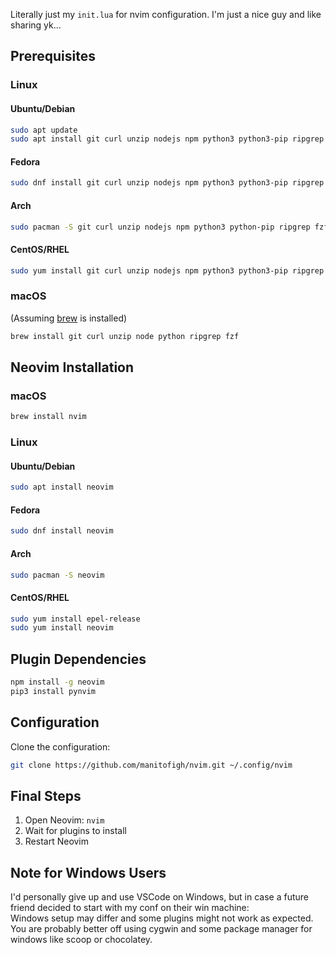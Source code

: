 Literally just my `init.lua` for nvim configuration. I'm just a nice guy and like sharing yk...

## Prerequisites

### Linux

#### Ubuntu/Debian

```bash
sudo apt update
sudo apt install git curl unzip nodejs npm python3 python3-pip ripgrep fzf
```

#### Fedora

```bash
sudo dnf install git curl unzip nodejs npm python3 python3-pip ripgrep fzf
```

#### Arch

```bash
sudo pacman -S git curl unzip nodejs npm python3 python-pip ripgrep fzf
```

#### CentOS/RHEL

```bash
sudo yum install git curl unzip nodejs npm python3 python3-pip ripgrep fzf
```

### macOS

(Assuming [brew](https://brew.sh/) is installed)

```bash
brew install git curl unzip node python ripgrep fzf
```

## Neovim Installation

### macOS

```bash
brew install nvim
```

### Linux

#### Ubuntu/Debian

```bash
sudo apt install neovim
```

#### Fedora

```bash
sudo dnf install neovim
```

#### Arch

```bash
sudo pacman -S neovim
```

#### CentOS/RHEL

```bash
sudo yum install epel-release
sudo yum install neovim
```

## Plugin Dependencies

```bash
npm install -g neovim
pip3 install pynvim
```

## Configuration

Clone the configuration:

```bash
git clone https://github.com/manitofigh/nvim.git ~/.config/nvim
```

## Final Steps

1. Open Neovim: `nvim`
2. Wait for plugins to install
3. Restart Neovim

## Note for Windows Users

I'd personally give up and use VSCode on Windows, but in case a future friend decided to start with my conf on their win machine:
</br>
Windows setup may differ and some plugins might not work as expected. You are probably better off using cygwin and some package manager for windows like scoop or chocolatey.

